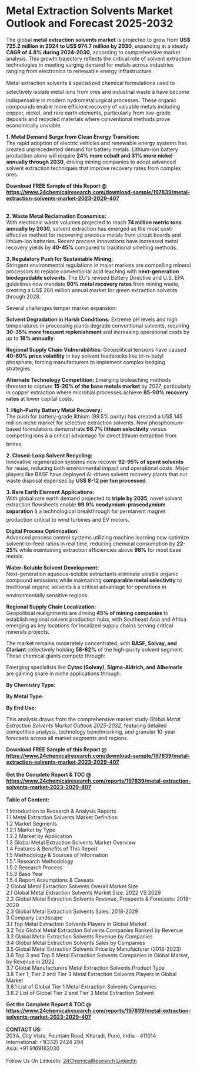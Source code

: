 <h1>Metal Extraction Solvents Market Outlook and Forecast 2025-2032</h1><p>The global <strong>metal extraction solvents market</strong> is projected to grow from <strong>US$ 725.2 million in 2024 to US$ 974.7 million by 2030</strong>, expanding at a steady <strong>CAGR of 4.8% during 2024-2030</strong>, according to comprehensive market analysis. This growth trajectory reflects the critical role of solvent extraction technologies in meeting surging demand for metals across industries ranging from electronics to renewable energy infrastructure.</p><p>Metal extraction solvents â specialized chemical formulations used to selectively isolate metal ions from ores and industrial waste â have become indispensable in modern hydrometallurgical processes. These organic compounds enable more efficient recovery of valuable metals including copper, nickel, and rare earth elements, particularly from low-grade deposits and recycled materials where conventional methods prove economically unviable.</p><p><strong>1. Metal Demand Surge from Clean Energy Transition:</strong><br>
The rapid adoption of electric vehicles and renewable energy systems has created unprecedented demand for battery metals. Lithium-ion battery production alone will require <strong>24% more cobalt and 31% more nickel annually through 2030</strong>, driving mining companies to adopt advanced solvent extraction techniques that improve recovery rates from complex ores.</p><div><b>Download FREE Sample of this Report @ 
            <a href="https://www.24chemicalresearch.com/download-sample/197839/metal-extraction-solvents-market-2023-2029-407">
            https://www.24chemicalresearch.com/download-sample/197839/metal-extraction-solvents-market-2023-2029-407</a></b></div><br><p><strong>2. Waste Metal Reclamation Economics:</strong><br>
With electronic waste volumes projected to reach <strong>74 million metric tons annually by 2030</strong>, solvent extraction has emerged as the most cost-effective method for recovering precious metals from circuit boards and lithium-ion batteries. Recent process innovations have increased metal recovery yields by <strong>40-45%</strong> compared to traditional smelting methods.</p><p><strong>3. Regulatory Push for Sustainable Mining:</strong><br>
Stringent environmental regulations in major markets are compelling mineral processors to replace conventional acid leaching with <strong>next-generation biodegradable solvents</strong>. The EU's revised Battery Directive and U.S. EPA guidelines now mandate <strong>90% metal recovery rates</strong> from mining waste, creating a US$ 280 million annual market for green extraction solvents through 2028.</p><p>Several challenges temper market expansion:</p><p><strong>Solvent Degradation in Harsh Conditions:</strong> Extreme pH levels and high temperatures in processing plants degrade conventional solvents, requiring <strong>30-35% more frequent replenishment</strong> and increasing operational costs by up to <strong>18% annually</strong>.</p><p><strong>Regional Supply Chain Vulnerabilities:</strong> Geopolitical tensions have caused <strong>40-60% price volatility</strong> in key solvent feedstocks like tri-n-butyl phosphate, forcing manufacturers to implement complex hedging strategies.</p><p><strong>Alternate Technology Competition:</strong> Emerging bioleaching methods threaten to capture <strong>15-20% of the base metals market</strong> by 2027, particularly in copper extraction where microbial processes achieve <strong>85-90% recovery rates</strong> at lower capital costs.</p><p><strong>1. High-Purity Battery Metal Recovery:</strong><br>
The push for battery-grade lithium (99.5% purity) has created a US$ 145 million niche market for selective extraction solvents. New phosphonium-based formulations demonstrate <strong>98.7% lithium selectivity</strong> versus competing ions â a critical advantage for direct lithium extraction from brines.</p><p><strong>2. Closed-Loop Solvent Recycling:</strong><br>
Innovative regeneration systems now recover <strong>92-95% of spent solvents</strong> for reuse, reducing both environmental impact and operational costs. Major players like BASF have deployed AI-driven solvent recovery plants that cut waste disposal expenses by <strong>US$ 8-12 per ton processed</strong>.</p><p><strong>3. Rare Earth Element Applications:</strong><br>
With global rare earth demand projected to <strong>triple by 2035</strong>, novel solvent extraction flowsheets enable <strong>99.9% neodymium-praseodymium separation</strong> â a technological breakthrough for permanent magnet production critical to wind turbines and EV motors.</p><p><strong>Digital Process Optimization:</strong><br>
	Advanced process control systems utilizing machine learning now optimize solvent-to-feed ratios in real time, reducing chemical consumption by <strong>22-25%</strong> while maintaining extraction efficiencies above <strong>98%</strong> for most base metals.</p><p><strong>Water-Soluble Solvent Development:</strong><br>
	Next-generation aqueous-soluble extractants eliminate volatile organic compound emissions while maintaining <strong>comparable metal selectivity</strong> to traditional organic solvents â a critical advantage for operations in environmentally sensitive regions.</p><p><strong>Regional Supply Chain Localization:</strong><br>
	Geopolitical realignments are driving <strong>45% of mining companies</strong> to establish regional solvent production hubs, with Southeast Asia and Africa emerging as key locations for localized supply chains serving critical minerals projects.</p><p>The market remains moderately concentrated, with <strong>BASF, Solvay, and Clariant</strong> collectively holding <strong>58-62%</strong> of the high-purity solvent segment. These chemical giants compete through:</p><p>Emerging specialists like <strong>Cytec (Solvay), Sigma-Aldrich, and Albemarle</strong> are gaining share in niche applications through:</p><p><strong>By Chemistry Type:</strong></p><p><strong>By Metal Type:</strong></p><p><strong>By End Use:</strong></p><p>This analysis draws from the comprehensive market study <em>Global Metal Extraction Solvents Market Outlook 2025-2032</em>, featuring detailed competitive analysis, technology benchmarking, and granular 10-year forecasts across all market segments and regions.</p><div><b>Download FREE Sample of this Report @ 
            <a href="https://www.24chemicalresearch.com/download-sample/197839/metal-extraction-solvents-market-2023-2029-407">
            https://www.24chemicalresearch.com/download-sample/197839/metal-extraction-solvents-market-2023-2029-407</a></b></div><br><div><b>Get the Complete Report & TOC @ 
            <a href="https://www.24chemicalresearch.com/reports/197839/metal-extraction-solvents-market-2023-2029-407">
            https://www.24chemicalresearch.com/reports/197839/metal-extraction-solvents-market-2023-2029-407</a></b></div><br>
            <b>Table of Content:</b><p>1 Introduction to Research & Analysis Reports<br />
    1.1 Metal Extraction Solvents Market Definition<br />
    1.2 Market Segments<br />
        1.2.1 Market by Type<br />
        1.2.2 Market by Application<br />
    1.3 Global Metal Extraction Solvents Market Overview<br />
    1.4 Features & Benefits of This Report<br />
    1.5 Methodology & Sources of Information<br />
        1.5.1 Research Methodology<br />
        1.5.2 Research Process<br />
        1.5.3 Base Year<br />
        1.5.4 Report Assumptions & Caveats<br />
2 Global Metal Extraction Solvents Overall Market Size<br />
    2.1 Global Metal Extraction Solvents Market Size: 2022 VS 2029<br />
    2.2 Global Metal Extraction Solvents Revenue, Prospects & Forecasts: 2018-2029<br />
    2.3 Global Metal Extraction Solvents Sales: 2018-2029<br />
3 Company Landscape<br />
    3.1 Top Metal Extraction Solvents Players in Global Market<br />
    3.2 Top Global Metal Extraction Solvents Companies Ranked by Revenue<br />
    3.3 Global Metal Extraction Solvents Revenue by Companies<br />
    3.4 Global Metal Extraction Solvents Sales by Companies<br />
    3.5 Global Metal Extraction Solvents Price by Manufacturer (2018-2023)<br />
    3.6 Top 3 and Top 5 Metal Extraction Solvents Companies in Global Market, by Revenue in 2022<br />
    3.7 Global Manufacturers Metal Extraction Solvents Product Type<br />
    3.8 Tier 1, Tier 2 and Tier 3 Metal Extraction Solvents Players in Global Market<br />
        3.8.1 List of Global Tier 1 Metal Extraction Solvents Companies<br />
        3.8.2 List of Global Tier 2 and Tier 3 Metal Extraction Solvent</p><div><b>Get the Complete Report & TOC @ 
            <a href="https://www.24chemicalresearch.com/reports/197839/metal-extraction-solvents-market-2023-2029-407">
            https://www.24chemicalresearch.com/reports/197839/metal-extraction-solvents-market-2023-2029-407</a></b></div><br><b>CONTACT US:</b><br>
            203A, City Vista, Fountain Road, Kharadi, Pune, India - 411014<br>
            International: +1(332) 2424 294<br>
            Asia: +91 9169162030 <br><br>
            Follow Us On LinkedIn: <a href="https://www.linkedin.com/company/24chemicalresearch/">24ChemicalResearch LinkedIn</a>